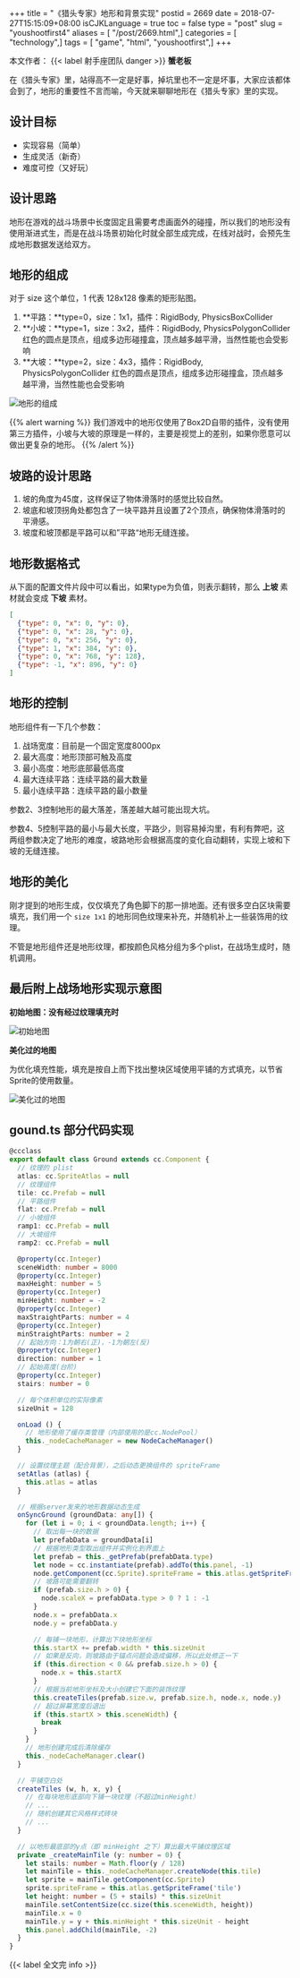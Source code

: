 +++
title = "《猎头专家》地形和背景实现"
postid = 2669
date = 2018-07-27T15:15:09+08:00
isCJKLanguage = true
toc = false
type = "post"
slug = "youshootfirst4"
aliases = [ "/post/2669.html",]
categories = [ "technology",]
tags = [ "game", "html", "youshootfirst",]
+++


本文作者： {{< label 射手座团队 danger >}} **蟹老板**

在《猎头专家》里，站得高不一定是好事，掉坑里也不一定是坏事，大家应该都体会到了，地形的重要性不言而喻，今天就来聊聊地形在《猎头专家》里的实现。 <!--more-->

## 设计目标

- 实现容易（简单）
- 生成灵活（新奇）
- 难度可控（又好玩）

## 设计思路

地形在游戏的战斗场景中长度固定且需要考虑画面外的碰撞，所以我们的地形没有使用渐进式生，而是在战斗场景初始化时就全部生成完成，在线对战时，会预先生成地形数据发送给双方。

## 地形的组成

对于 size 这个单位，1 代表 128x128 像素的矩形贴图。

1. **平路：**type=0，size：1x1，插件：RigidBody, PhysicsBoxCollider
1. **小坡：**type=1，size：3x2，插件：RigidBody, PhysicsPolygonCollider 红色的圆点是顶点，组成多边形碰撞盒，顶点越多越平滑，当然性能也会受影响
1. **大坡：**type=2，size：4x3，插件：RigidBody, PhysicsPolygonCollider 红色的圆点是顶点，组成多边形碰撞盒，顶点越多越平滑，当然性能也会受影响

![地形的组成][map1]

{{% alert warning %}}
我们游戏中的地形仅使用了Box2D自带的插件，没有使用第三方插件，小坡与大坡的原理是一样的，主要是视觉上的差别，如果你愿意可以做出更复杂的地形。
{{% /alert %}}

## 坡路的设计思路

1. 坡的角度为45度，这样保证了物体滑落时的感觉比较自然。
1. 坡底和坡顶拐角处都包含了一块平路并且设置了2个顶点，确保物体滑落时的平滑感。
1. 坡度和坡顶都是平路可以和”平路“地形无缝连接。

## 地形数据格式

从下面的配置文件片段中可以看出，如果type为负值，则表示翻转，那么 **上坡** 素材就会变成 **下坡** 素材。

``` json
[
  {"type": 0, "x": 0, "y": 0},
  {"type": 0, "x": 28, "y": 0},
  {"type": 0, "x": 256, "y": 0},
  {"type": 1, "x": 384, "y": 0},
  {"type": 0, "x": 768, "y": 128},
  {"type": -1, "x": 896, "y": 0}
]
````

## 地形的控制

地形组件有一下几个参数：

1. 战场宽度：目前是一个固定宽度8000px
1. 最大高度：地形顶部可触及高度
1. 最小高度：地形底部最低高度
1. 最大连续平路：连续平路的最大数量
1. 最小连续平路：连续平路的最小数量

参数2、3控制地形的最大落差，落差越大越可能出现大坑。

参数4、5控制平路的最小与最大长度，平路少，则容易掉沟里，有利有弊吧，这两组参数决定了地形的难度，坡路地形会根据高度的变化自动翻转，实现上坡和下坡的无缝连接。

## 地形的美化

刚才提到的地形生成，仅仅填充了角色脚下的那一排地面。还有很多空白区块需要填充，我们用一个 `size 1x1` 的地形同色纹理来补充，并随机补上一些装饰用的纹理。

不管是地形组件还是地形纹理，都按颜色风格分组为多个plist，在战场生成时，随机调用。

## 最后附上战场地形实现示意图

**初始地图：没有经过纹理填充时**

![初始地图][map2]

**美化过的地图**

为优化填充性能，填充是按自上而下找出整块区域使用平铺的方式填充，以节省Sprite的使用数量。

![美化过的地图][map3]

## gound.ts 部分代码实现

``` typescript
@ccclass
export default class Ground extends cc.Component {
  // 纹理的 plist
  atlas: cc.SpriteAtlas = null
  // 纹理组件
  tile: cc.Prefab = null
  // 平路组件
  flat: cc.Prefab = null
  // 小坡组件
  ramp1: cc.Prefab = null
  // 大坡组件
  ramp2: cc.Prefab = null

  @property(cc.Integer)
  sceneWidth: number = 8000
  @property(cc.Integer)
  maxHeight: number = 5
  @property(cc.Integer)
  minHeight: number = -2
  @property(cc.Integer)
  maxStraightParts: number = 4
  @property(cc.Integer)
  minStraightParts: number = 2
  // 起始方向：1为朝右(正)，-1为朝左(反)
  @property(cc.Integer)
  direction: number = 1
  // 起始高度(台阶)
  @property(cc.Integer)
  stairs: number = 0

  // 每个体积单位的实际像素
  sizeUnit = 128

  onLoad () {
    // 地形使用了缓存类管理（内部使用的是cc.NodePool）
    this._nodeCacheManager = new NodeCacheManager()
  }

  // 设置纹理主题（配合背景），之后动态更换组件的 spriteFrame
  setAtlas (atlas) {
    this.atlas = atlas
  }

  // 根据server发来的地形数据动态生成
  onSyncGround (groundData: any[]) {
    for (let i = 0; i < groundData.length; i++) {
      // 取出每一块的数据
      let prefabData = groundData[i]
      // 根据地形类型取出组件并实例化到界面上
      let prefab = this._getPrefab(prefabData.type)
      let node = cc.instantiate(prefab).addTo(this.panel, -1)
      node.getComponent(cc.Sprite).spriteFrame = this.atlas.getSpriteFrame(prefabData.type)
      // 坡路可能需要翻转
      if (prefab.size.h > 0) {
        node.scaleX = prefabData.type > 0 ? 1 : -1
      }
      node.x = prefabData.x
      node.y = prefabData.y

      // 每铺一块地形，计算出下块地形坐标
      this.startX += prefab.width * this.sizeUnit
      // 如果是反向，则坡路由于锚点问题会造成偏移，所以此处修正一下
      if (this.direction < 0 && prefab.size.h > 0) {
        node.x = this.startX
      }
      // 根据当前地形坐标及大小创建它下面的装饰纹理
      this.createTiles(prefab.size.w, prefab.size.h, node.x, node.y)
      // 超过屏幕宽度后退出
      if (this.startX > this.sceneWidth) {
        break
      }
    }
    // 地形创建完成后清除缓存
    this._nodeCacheManager.clear()
  }

  // 平铺空白处
  createTiles (w, h, x, y) {
    // 在每块地形底部向下铺一块纹理（不超过minHeight）
    // ...
    // 随机创建其它风格样式砖块
    // ...
  }

  // 以地形最底部的y点（即 minHeight 之下）算出最大平铺纹理区域
  private _createMainTile (y: number = 0) {
    let stails: number = Math.floor(y / 128)
    let mainTile = this._nodeCacheManager.createNode(this.tile)
    let sprite = mainTile.getComponent(cc.Sprite)
    sprite.spriteFrame = this.atlas.getSpriteFrame('tile')
    let height: number = (5 + stails) * this.sizeUnit
    mainTile.setContentSize(cc.size(this.sceneWidth, height))
    mainTile.x = 0
    mainTile.y = y + this.minHeight * this.sizeUnit - height
    this.panel.addChild(mainTile, -2)
  }
}
```

{{< label 全文完 info >}}

[map1]: /uploads/2018/07/youshootfirst-map1.png
[map2]: /uploads/2018/07/youshootfirst-map2.jpg
[map3]: /uploads/2018/07/youshootfirst-map3.jpg